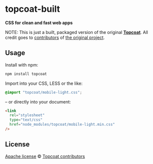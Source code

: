 topcoat-built
=================

**CSS for clean and fast web apps**

NOTE: This is just a built, packaged version of the original **[Topcoat][]**. All credit goes to [contributors](https://github.com/topcoat/topcoat/blob/master/contributors.txt) of [the original project](https://github.com/topcoat/topcoat).

[Topcoat]:  http://topcoat.io




Usage
-----

Install with npm:

```sh
npm install topcoat
```

Import into your CSS, LESS or the like:

```css
@import "topcoat/mobile-light.css";
```

– or directly into your document:

```html
<link
  rel="stylesheet"
  type="text/css"
  href="node_modules/topcoat/mobile-light.min.css"
/>
```




License
-------

[Apache license](https://github.com/topcoat/topcoat/blob/master/LICENSE) © [Topcoat contributors](https://github.com/topcoat/topcoat/blob/master/contributors.txt)
